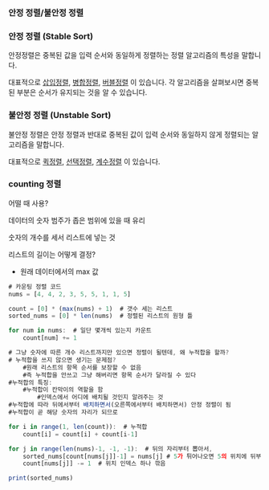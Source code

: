 ### 안정 정렬/불안정 정렬

### 안정 정렬 (Stable Sort)

안정정렬은 중복된 값을 입력 순서와 동일하게 정렬하는 정렬 알고리즘의 특성을 말합니다.

대표적으로 [삽입정렬](https://hongl.tistory.com/4?category=922601), [병합정렬](https://hongl.tistory.com/8?category=922601), [버블정렬](https://hongl.tistory.com/3?category=922601) 이 있습니다. 각 알고리즘을 살펴보시면 중복된 부분은 순서가 유지되는 것을 알 수 있습니다.

### 불안정 정렬 (Unstable Sort)

불안정 정렬은 안정 정렬과 반대로 중복된 값이 입력 순서와 동일하지 않게 정렬되는 알고리즘을 말합니다.

대표적으로 [퀵정렬](https://hongl.tistory.com/5?category=922601), [선택정렬](https://hongl.tistory.com/2?category=922601), [계수정렬](https://hongl.tistory.com/6?category=922601) 이 있습니다.

### counting 정렬

어떨 때 사용?

데이터의 숫자 범주가 좁은 범위에 있을 때 유리

숫자의 개수를 세서 리스트에 넣는 것

리스트의 길이는 어떻게 결정?

- 원래 데이터에서의 max 값

```jsx
# 카운팅 정렬 코드
nums = [4, 4, 2, 3, 5, 5, 1, 1, 5]

count = [0] * (max(nums) + 1)  # 갯수 세는 리스트
sorted_nums = [0] * len(nums)  # 정렬된 리스트의 원형 틀

for num in nums:  # 일단 몇개씩 있는지 카운트
    count[num] += 1

# 그냥 숫자에 따른 개수 리스트까지만 있으면 정렬이 될텐데, 왜 누적합을 할까?
# 누적합을 쓰지 않으면 생기는 문제점?
	#원래 리스트의 항목 순서를 보장할 수 없음
	#즉 누적합을 안쓰고 그냥 해버리면 항목 순서가 달라질 수 있다
#누적합의 특징:
    #누적합이 칸막이의 역할을 함
		#인덱스에서 어디에 배치될 것인지 알려주는 것
#누적합에 따라 뒤에서부터 배치하면서(오른쪽에서부터 배치하면서) 안정 정렬이 됨
#누적합이 곧 해당 숫자의 자리가 되므로

for i in range(1, len(count)):  # 누적합
    count[i] = count[i] + count[i-1]

for j in range(len(nums)-1, -1, -1):  # 뒤의 자리부터 뽑아서,
    sorted_nums[count[nums[j]]-1] = nums[j] # 5가 튀어나오면 5의 위치에 뒤부터 삽입.
    count[nums[j]] -= 1  # 위치 인덱스 하나 깎음

print(sorted_nums)
```
